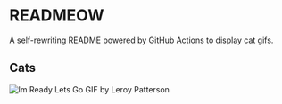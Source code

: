 # READMEOW

A self-rewriting README powered by GitHub Actions to display cat gifs.

## Cats

![Im Ready Lets Go GIF by Leroy Patterson](https://media3.giphy.com/media/CjmvTCZf2U3p09Cn0h/200.gif?cid=9acd02dahfw4ewupv4xfk1fzc1t8wi9y91skatebnhntlave&ep=v1_gifs_search&rid=200.gif&ct=g)
